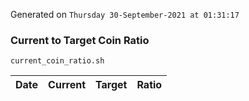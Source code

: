 Generated on `Thursday 30-September-2021 at 01:31:17`

### Current to Target Coin Ratio
`current_coin_ratio.sh`

Date|Current|Target|Ratio
---|---|---|---
